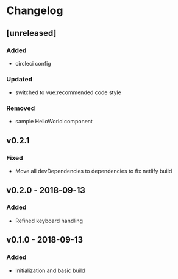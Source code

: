 # Changelog

## [unreleased]

### Added

- circleci config

### Updated

- switched to vue:recommended code style

### Removed

- sample HelloWorld component

## v0.2.1

### Fixed

- Move all devDependencies to dependencies to fix netlify build

## v0.2.0 - 2018-09-13

### Added

- Refined keyboard handling

## v0.1.0 - 2018-09-13

### Added

- Initialization and basic build
